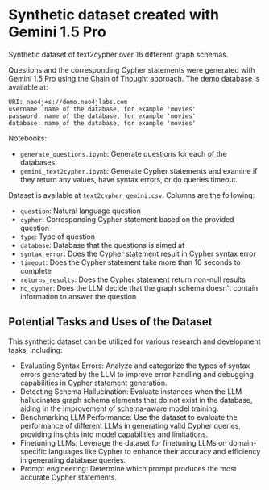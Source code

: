# Synthetic dataset created with Gemini 1.5 Pro

Synthetic dataset of text2cypher over 16 different graph schemas.

Questions and the corresponding Cypher statements were generated with Gemini 1.5 Pro using the Chain of Thought approach.
The demo database is available at:

```
URI: neo4j+s://demo.neo4jlabs.com
username: name of the database, for example 'movies'
password: name of the database, for example 'movies'
database: name of the database, for example 'movies'
```

Notebooks:

* `generate_questions.ipynb`: Generate questions for each of the databases
* `gemini_text2cypher.ipynb`: Generate Cypher statements and examine if they return any values, have syntax errors, or do queries timeout.

Dataset is available at `text2cypher_gemini.csv`. Columns are the following:

* `question`: Natural language question
* `cypher`: Corresponding Cypher statement based on the provided question
* `type`: Type of question
* `database`: Database that the questions is aimed at
* `syntax_error`: Does the Cypher statement result in Cypher syntax error
* `timeout`: Does the Cypher statement take more than 10 seconds to complete
* `returns_results`: Does the Cypher statement return non-null results
* `no_cypher`: Does the LLM decide that the graph schema doesn't contain information to answer the question

## Potential Tasks and Uses of the Dataset

This synthetic dataset can be utilized for various research and development tasks, including:

* Evaluating Syntax Errors: Analyze and categorize the types of syntax errors generated by the LLM to improve error handling and debugging capabilities in Cypher statement generation.
* Detecting Schema Hallucination: Evaluate instances when the LLM hallucinates graph schema elements that do not exist in the database, aiding in the improvement of schema-aware model training.
* Benchmarking LLM Performance: Use the dataset to evaluate the performance of different LLMs in generating valid Cypher queries, providing insights into model capabilities and limitations.
* Finetuning LLMs: Leverage the dataset for finetuning LLMs on domain-specific languages like Cypher to enhance their accuracy and efficiency in generating database queries.
* Prompt engineering: Determine which prompt produces the most accurate Cypher statements.